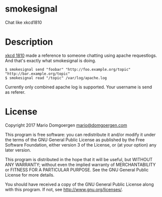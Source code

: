 # smokesignal

Chat like xkcd1810

# Description

[xkcd 1810](https://xkcd.com/1810/) made a reference to someone chatting
using apache requestlogs. And that's exactly what smokesignal is doing.

    $ smokesignal send "foobar" "http://foo.example.org/topic" "http://bar.example.org/topic"
    $ smokesignal read "/topic" /var/log/apache.log

Currently only combined apache log is supported. Your username is send as referer.

# License

Copyright 2017 Mario Domgoergen <mario@domgoergen.com>

This program is free software: you can redistribute it and/or modify it under
the terms of the GNU General Public License as published by the Free Software
Foundation, either version 3 of the License, or (at your option) any later
version.

This program is distributed in the hope that it will be useful, but WITHOUT ANY
WARRANTY; without even the implied warranty of MERCHANTABILITY or FITNESS FOR A
PARTICULAR PURPOSE.  See the GNU General Public License for more details.

You should have received a copy of the GNU General Public License along with
this program.  If not, see http://www.gnu.org/licenses/.
